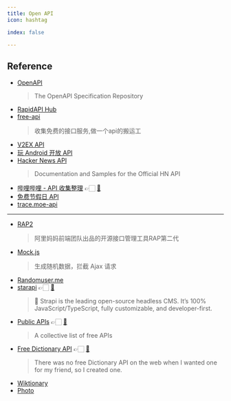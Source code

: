 ```yaml
---
title: Open API
icon: hashtag

index: false

---
```


<!-- more -->

## Reference

- [OpenAPI](https://github.com/OAI/OpenAPI-Specification)
    > The OpenAPI Specification Repository
- [RapidAPI Hub](https://rapidapi.com/hub)
- [free-api](https://github.com/fangzesheng/free-api)
    > 收集免费的接口服务,做一个api的搬运工
- [V2EX API](https://www.v2ex.com/help/api)
- [玩 Android 开放 API](https://www.wanandroid.com/blog/show/2)
- [Hacker News API](https://github.com/HackerNews/API)
    > Documentation and Samples for the Official HN API
- [哔哩哔哩 - API 收集整理](https://socialsisteryi.github.io/bilibili-API-collect/) 👉🏻 [🐙](https://github.com/SocialSisterYi/bilibili-API-collect)
- [免费节假日 API](https://timor.tech/api/holiday)
- [trace.moe-api](https://github.com/soruly/trace.moe-api)

------

- [RAP2](rap2.taobao.org)
    > 阿里妈妈前端团队出品的开源接口管理工具RAP第二代
- [Mock.js](http://mockjs.com/)
    > 生成随机数据，拦截 Ajax 请求
- [Randomuser.me](https://randomuser.me/)
- [starapi](https://docs.strapi.io/) 👉🏻 [🐙](https://github.com/strapi/strapi)
    > 🚀 Strapi is the leading open-source headless CMS. It’s 100% JavaScript/TypeScript, fully customizable, and developer-first.
- [Public APIs](https://apilayer.com/?utm_source=Github&utm_medium=Referral&utm_campaign=Public-apis-repo) 👉🏻 [🐙](https://github.com/public-apis/public-apis)
    > A collective list of free APIs
- [Free Dictionary API](https://dictionaryapi.dev/) 👉🏻 [🐙](https://github.com/meetDeveloper/freeDictionaryAPI) 
    > There was no free Dictionary API on the web when I wanted one for my friend, so I created one.
- [Wiktionary](https://wiktionary.org)
- [Photo](https://picsum.photos/)